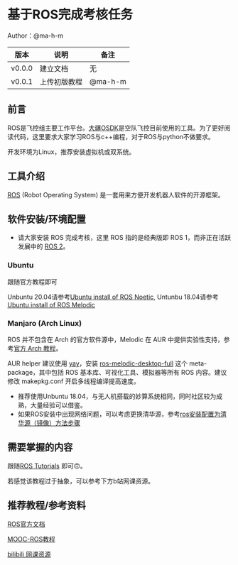 # 基于ROS完成考核任务

Author：@ma-h-m

| 版本 | 说明 |备注|
| ---- | ---- | ---- |
| v0.0.0 | 建立文档 |无|
| v0.0.1 | 上传初版教程 |@ma-h-m|

## 前言

ROS是飞控组主要工作平台。[大疆OSDK](https://developer.dji.com/cn/onboard-sdk/)是空队飞控目前使用的工具。为了更好阅读代码，这里要求大家学习ROS与c++编程，对于ROS与python不做要求。

开发环境为Linux，推荐安装虚拟机或双系统。

## 工具介绍
[ROS](https://www.ros.org/about-ros/) (Robot Operating System) 是一套用来方便开发机器人软件的开源框架。
## 软件安装/环境配置
* 请大家安装 ROS 完成考核，这里 ROS 指的是经典版即 ROS 1，而非正在活跃发展中的 [ROS 2](https://index.ros.org/doc/ros2/)。
### Ubuntu
跟随官方教程即可

Unbuntu 20.04请参考[Ubuntu install of ROS Noetic](http://wiki.ros.org/noetic/Installation/Ubuntu), Untunbu 18.04请参考[Ubuntu install of ROS Melodic](http://wiki.ros.org/melodic/Installation/Ubuntu)

### Manjaro (Arch Linux)
ROS 并不包含在 Arch 的官方软件源中，Melodic 在 AUR 中提供实验性支持，参考[官方 Arch 教程](http://wiki.ros.org/melodic/Installation/ArchLinux)。

AUR helper 建议使用 [yay](https://github.com/Jguer/yay)，安装 [ros-melodic-desktop-full](https://aur.archlinux.org/packages/ros-melodic-desktop-full) 这个 meta-package，其中包括 ROS 基本库、可视化工具、模拟器等所有 ROS 内容。建议修改 makepkg.conf 开启多线程编译提高速度。


* 推荐使用Unbuntu 18.04，与无人机搭载的妙算系统相同，同时社区较为成熟，大量经验可以借鉴。
* 如果ROS安装中出现网络问题，可以考虑更换清华源，参考[ros安装配置为清华源（镜像）方法步骤](https://blog.csdn.net/lxj362343/article/details/120213070)
## 需要掌握的内容

跟随[ROS Tutorials](http://wiki.ros.org/ROS/Tutorials) 即可🙃。

若感觉该教程过于抽象，可以参考下方b站网课资源。

## 推荐教程/参考资料
[ROS官方文档](http://wiki.ros.org/cn)

[MOOC-ROS教程](https://www.icourse163.org/course/ISCAS-1002580008)

[bilibili 网课资源](https://www.bilibili.com/video/BV1zt411G7Vn?from=search&seid=4645403767351408067&spm_id_from=333.337.0.0)
